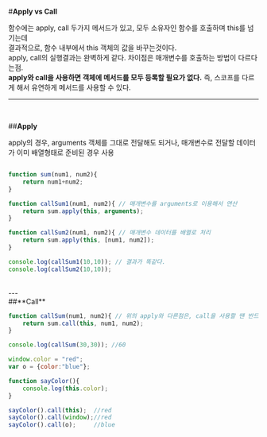 #**Apply vs Call**

함수에는 apply, call 두가지 메서드가 있고, 모두 소유자인 함수를 호출하며 this를 넘기는데<br>
결과적으로, 함수 내부에서 this 객체의 값을 바꾸는것이다.<br>
apply, call의 실행결과는 완벽하게 같다. 차이점은 매개변수를 호출하는 방법이 다르다는점.<br>
<b>apply와 call을 사용하면 객체에 메서드를 모두 등록할 필요가 없다.</b> 즉, 스코프를 다르게 해서 유연하게 메서드를 사용할 수 있다.<br>

---
<br>

##**Apply**

apply의 경우, arguments 객체를 그대로 전달해도 되거나, 매개변수로 전달할 데이터가 이미 배열형태로 준비된 경우 사용<br>

```javascript

function sum(num1, num2){
    return num1+num2;
}

function callSum1(num1, num2){ // 매개변수를 arguments로 이용해서 연산
    return sum.apply(this, arguments);
}

function callSum2(num1, num2){ // 매개변수 데이터를 배열로 처리
    return sum.apply(this, [num1, num2]);
}

console.log(callSum1(10,10)); // 결과가 똑같다.
console.log(callSum2(10,10));

```

<br>
---
<br>
##**Call**

```javascript
function callSum(num1, num2){ // 위의 apply와 다른점은, call을 사용할 땐 반드시 매개변수를 각각 나열해야한다.
    return sum.call(this, num1, num2);
}

console.log(callSum(30,30)); //60

window.color = "red";
var o = {color:"blue"};

function sayColor(){
    console.log(this.color);
}

sayColor().call(this);  //red
sayColor().call(window);//red
sayColor().call(o);     //blue
```
